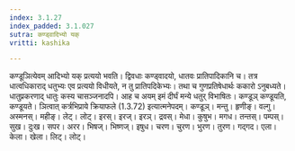 ```yaml
---
index: 3.1.27
index_padded: 3.1.027
sutra: कण्ड्वादिभ्यो यक्
vritti: kashika

---
```

कण्डूञित्येवम् आदिभ्यो यक् प्रत्ययो भवति। द्विवधाः कण्ड्वादयो, धातवः प्रातिपादिकानि च। तत्र धात्वधिकाराद् धतुभ्यः एव प्रत्ययो विधीयते, न तु प्रातिपदिकेभ्यः। तथा च गुणप्रतिषेधार्थः ककारो ऽनुबध्यते। धातुप्रकरणाद् धातुः कस्य चासञ्जनादपि। आह च अयम् इमं दीर्घं मन्ये धतुर् विभाषितः। कण्डूञ् कण्डूयति, कण्डूयते। ञित्वात् कर्त्रभिप्राये क्रियाफले (1.3.72) इत्यात्मनेपदम्। कण्डूञ्। मन्तु। हृणीङ्। वल्गु। अस्मनस्। महीङ्। लेट्। लोट्। इरस्। इरज्। इरञ्। द्रवस्। मेधा। कुषुभ। मगध। तन्तस्। पम्पस्। सुख। दुःख। सपर। अरर। भिषज्। भिष्णज्। इषुध। चरण। चुरण। भुरण। तुरण। गद्गद। एला। केला। खेला। लिट्। लोट्।